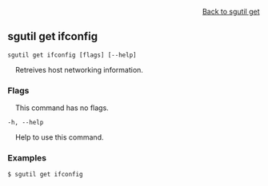 <div id="readme" class="Box-body readme blob js-code-block-container">
<article class="markdown-body entry-content p-3 p-md-6" itemprop="text">
<p align="right">
<a href="https://github.com/fpgasystems/hacc/blob/main/cli/docs/sgutil-get.md#sgutil-get">Back to sgutil get</a>
</p>

## sgutil get ifconfig

<code>sgutil get ifconfig [flags] [--help]</code>
<p>
  &nbsp; &nbsp; Retreives host networking information. 
</p>

### Flags
<p>
  &nbsp; &nbsp; This command has no flags.
</p>

<code>-h, --help <string></code>
<p>
  &nbsp; &nbsp; Help to use this command.
</p>

### Examples
```
$ sgutil get ifconfig
```